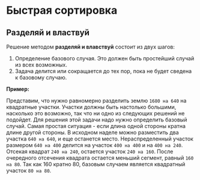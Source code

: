 # Быстрая сортировка
## Разделяй и властвуй
Решение методом **разделяй и влавствуй** состоит из двух шагов:
1. Определение базового случая. Это должен быть простейший случай из всех возможных.
2. Задача делится или сокращается до тех пор, пока не будет сведена к базовому случаю.

**Пример:**

Представим, что нужно равномерно разделить землю `1680 на 640` на квадратные участки. Участки должны быть настолько большими, насколько это возможно, так что ни одно из следующих решений не подойдет. Для решения этой задачи надо нужно определить базовый случай. Самая простая ситуация - если длина одной стороны кратна длине другой стороны. В исходном наделе можно разместить два участка `640 на 640`, и еще останется место. Нераспределенный участок размером `640 на 400` делится на участок `400 на 400` и на `400 на 240`. Отсекая квадрат `240 на 240`, остается участок `240 на 160`. После очередного отсечения квадрата остается меньший сегмент, равный `160 на 80`. Так как 160 кратно 80, базовым случаем является квадратный участок `80 на 80`.



